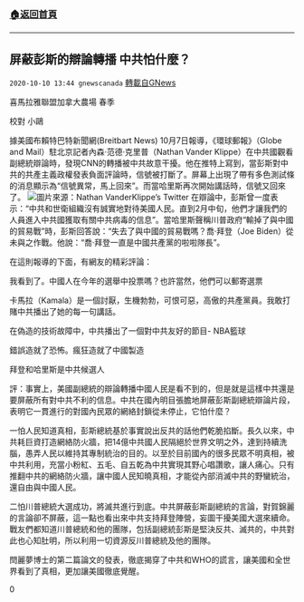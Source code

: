 ###  [:house:返回首頁](https://github.com/ourhimalayas/txt)
---

## 屏蔽彭斯的辯論轉播 中共怕什麼？
`2020-10-10 13:44 gnewscanada` [轉載自GNews](https://gnews.org/zh-hant/416215/)

喜馬拉雅聯盟加拿大農場 春季

校對 小鷗

據美國布賴特巴特新聞網(Breitbart News) 10月7日報導，《環球郵報》（Globe and Mail）駐北京記者內森·范德·克里普（Nathan Vander Klippe）在中共國觀看副總統辯論時，發現CNN的轉播被中共故意干擾。他在推特上寫到，當彭斯對中共的共產主義政權發表負面評論時，信號被打斷了。屏幕上出現了帶有多色測試條的消息顯示為“信號異常，馬上回來”。而當哈里斯再次開始講話時，信號又回來了。
![]()![](https://s3.amazonaws.com/gnews-media-offload/wp-content/uploads/2020/10/10133639/EjxXCBbUcAA8Bc1.jpg)圖片來源：Nathan VanderKlippe’s Twitter
在辯論中，彭斯曾一度表示：“中共和世衛組織沒有誠實地對待美國人民。直到2月中旬，他們才讓我們的人員進入中共國獲取有關中共病毒的信息”。當哈里斯聲稱川普政府“輸掉了與中國的貿易戰”時，彭斯回答說：“失去了與中國的貿易戰嗎？喬·拜登（Joe Biden）從未與之作戰。他說：“喬·拜登一直是中國共產黨的啦啦隊長”。

在這則報導的下面，有網友的精彩評論：

我看到了。中國人在今年的選舉中投票嗎？也許當然，他們可以郵寄選票

卡馬拉（Kamala）是一個討厭，生機勃勃，可恨可惡，高傲的共產黨員。我敢打賭中共播出了她的每一句講話。

在偽造的技術故障中，中共播出了一個對中共友好的節目- NBA籃球

錯誤造就了恐怖。瘋狂造就了中國製造

拜登和哈里斯是中共候選人

評：事實上，美國副總統的辯論轉播中國人民是看不到的，但是就是這樣中共還是要屏蔽所有對中共不利的信息。中共在國內明目張膽地屏蔽彭斯副總統辯論片段，表明它一貫進行的對國內民眾的網絡封鎖從未停止，它怕什麼？

一怕人民知道真相，彭斯總統基於事實說出反共的話他們乾脆掐斷。長久以來，中共耗巨資打造網絡防火牆，把14億中共國人民隔絕於世界文明之外，達到持續洗腦，愚弄人民以維持其專制統治的目的。以至於目前國內的很多民眾不明真相，被中共利用，充當小粉紅、五毛、自五乾為中共實現其野心唱讚歌，讓人痛心。只有推翻中共的網絡防火牆，讓中國人民知曉真相，才能從內部消滅中共的野蠻統治，還自由與中國人民。

二怕川普總統大選成功，將滅共進行到底。中共屏蔽彭斯副總統的言論，對賀錦麗的言論卻不屏蔽，這一點也看出來中共支持拜登陣營，妄圖干擾美國大選來續命。戰友們都知道川普總統和他的團隊，包括副總統彭斯是堅決反共、滅共的，中共對此也心知肚明，所以利用一切資源反川普總統及他的團隊。

閆麗夢博士的第二篇論文的發表，徹底揭穿了中共和WHO的謊言，讓美國和全世界看到了真相，更加讓美國徹底覺醒。

0

